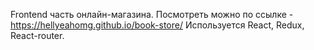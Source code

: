 Frontend часть онлайн-магазина.
Посмотреть можно по ссылке - https://hellyeahomg.github.io/book-store/
Используется React, Redux, React-router.
